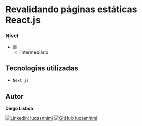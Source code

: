 # Revalidando páginas estáticas React.js


### Nível

- [x] - Intermediário

## Tecnologias utilizadas

- `Next.js`

## Autor

**Diego Lisboa**

[![Linkedin: lucasnhimi](https://img.shields.io/badge/LinkedIn-0077B5?style=flat-square&logo=Linkedin&logoColor=white&link=https://www.linkedin.com/in/diegolisboajj/)](https://www.linkedin.com/in/diegolisboajj/)
[![GitHub lucasnhimi](https://img.shields.io/github/followers/diegolisboajj?label=follow&style=social)](https://github.com/diegolisboajj)

